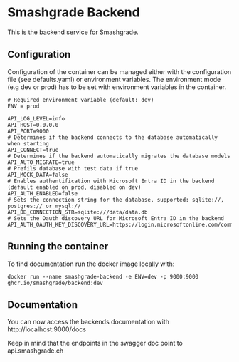 # Smashgrade Backend

This is the backend service for Smashgrade.

## Configuration

Configuration of the container can be managed either with the configuration file (see defaults.yaml) or environment variables. The environment mode (e.g dev or prod) has to be set with environment variables in the container.

```
# Required environment variable (default: dev)
ENV = prod

API_LOG_LEVEL=info
API_HOST=0.0.0.0
API_PORT=9000
# Determines if the backend connects to the database automatically when starting
API_CONNECT=true
# Determines if the backend automatically migrates the database models
API_AUTO_MIGRATE=true
# Prefils database with test data if true
API_MOCK_DATA=false
# Enables authentification with Microsoft Entra ID in the backend (default enabled on prod, disabled on dev)
API_AUTH_ENABLED=false
# Sets the connection string for the database, supported: sqlite://, postgres:// or mysql://
API_DB_CONNECTION_STR=sqlite:///data/data.db
# Sets the Oauth discovery URL for Microsoft Entra ID in the backend
API_AUTH_OAUTH_KEY_DISCOVERY_URL=https://login.microsoftonline.com/common/discovery/keys
```

## Running the container

To find documentation run the docker image locally with:

```
docker run --name smashgrade-backend -e ENV=dev -p 9000:9000 ghcr.io/smashgrade/backend:dev
```

## Documentation

You can now access the backends documentation with http://localhost:9000/docs

Keep in mind that the endpoints in the swagger doc point to api.smashgrade.ch
